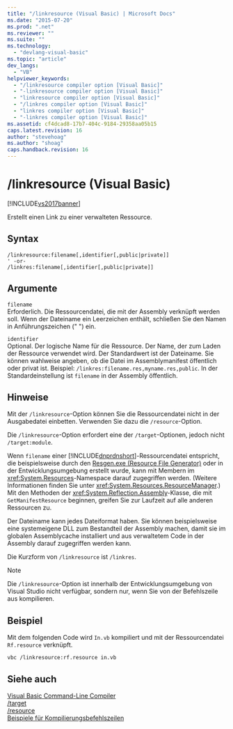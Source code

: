 ```yaml
---
title: "/linkresource (Visual Basic) | Microsoft Docs"
ms.date: "2015-07-20"
ms.prod: ".net"
ms.reviewer: ""
ms.suite: ""
ms.technology: 
  - "devlang-visual-basic"
ms.topic: "article"
dev_langs: 
  - "VB"
helpviewer_keywords: 
  - "/linkresource compiler option [Visual Basic]"
  - "-linkresource compiler option [Visual Basic]"
  - "linkresource compiler option [Visual Basic]"
  - "/linkres compiler option [Visual Basic]"
  - "linkres compiler option [Visual Basic]"
  - "-linkres compiler option [Visual Basic]"
ms.assetid: cf4dcad8-17b7-404c-9184-29358aa05b15
caps.latest.revision: 16
author: "stevehoag"
ms.author: "shoag"
caps.handback.revision: 16
---
```

# /linkresource (Visual Basic)
[!INCLUDE[vs2017banner](../../../visual-basic/includes/vs2017banner.md)]

Erstellt einen Link zu einer verwalteten Ressource.  
  
## Syntax  
  
```  
/linkresource:filename[,identifier[,public|private]]  
' -or-  
/linkres:filename[,identifier[,public|private]]  
```  
  
## Argumente  
 `filename`  
 Erforderlich.  Die Ressourcendatei, die mit der Assembly verknüpft werden soll.  Wenn der Dateiname ein Leerzeichen enthält, schließen Sie den Namen in Anführungszeichen \(" "\) ein.  
  
 `identifier`  
 Optional.  Der logische Name für die Ressource.  Der Name, der zum Laden der Ressource verwendet wird.  Der Standardwert ist der Dateiname.  Sie können wahlweise angeben, ob die Datei im Assemblymanifest öffentlich oder privat ist. Beispiel: `/linkres:filename.res,myname.res,public`.  In der Standardeinstellung ist `filename` in der Assembly öffentlich.  
  
## Hinweise  
 Mit der `/linkresource`\-Option können Sie die Ressourcendatei nicht in der Ausgabedatei einbetten. Verwenden Sie dazu die `/resource`\-Option.  
  
 Die  `/linkresource`\-Option erfordert eine der `/target`\-Optionen, jedoch nicht `/target:module`.  
  
 Wenn `filename` einer [!INCLUDE[dnprdnshort](../../../csharp/getting-started/includes/dnprdnshort-md.md)]\-Ressourcendatei entspricht, die beispielsweise durch den [Resgen.exe \(Resource File Generator\)](../Topic/Resgen.exe%20\(Resource%20File%20Generator\).md) oder in der Entwicklungsumgebung erstellt wurde, kann mit Membern im <xref:System.Resources>\-Namespace darauf zugegriffen werden.  \(Weitere Informationen finden Sie unter <xref:System.Resources.ResourceManager>.\) Mit den Methoden der <xref:System.Reflection.Assembly>\-Klasse, die mit `GetManifestResource` beginnen, greifen Sie zur Laufzeit auf alle anderen Ressourcen zu.  
  
 Der Dateiname kann jedes Dateiformat haben.  Sie können beispielsweise eine systemeigene DLL zum Bestandteil der Assembly machen, damit sie im globalen Assemblycache installiert und aus verwaltetem Code in der Assembly darauf zugegriffen werden kann.  
  
 Die Kurzform von `/linkresource` ist `/linkres`.  
  
> [!NOTE]
>  Die `/linkresource`\-Option ist innerhalb der Entwicklungsumgebung von Visual Studio nicht verfügbar, sondern nur, wenn Sie von der Befehlszeile aus kompilieren.  
  
## Beispiel  
 Mit dem folgenden Code wird `In.vb` kompiliert und mit der Ressourcendatei `Rf.resource` verknüpft.  
  
```  
vbc /linkresource:rf.resource in.vb  
```  
  
## Siehe auch  
 [Visual Basic Command\-Line Compiler](../../../visual-basic/reference/command-line-compiler/index.md)   
 [\/target](../../../visual-basic/reference/command-line-compiler/target.md)   
 [\/resource](../../../visual-basic/reference/command-line-compiler/resource.md)   
 [Beispiele für Kompilierungsbefehlszeilen](../../../visual-basic/reference/command-line-compiler/sample-compilation-command-lines.md)